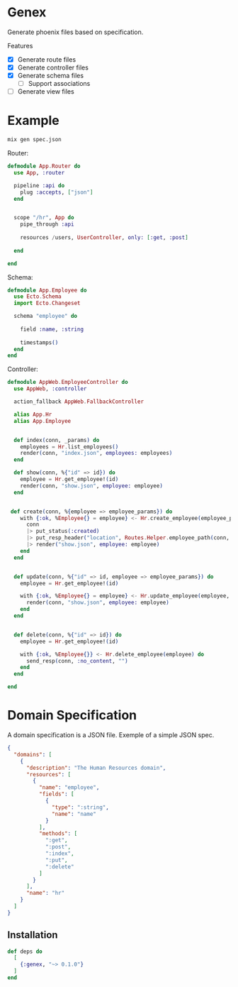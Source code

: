# Genex

Generate phoenix files based on specification.

Features

- [x] Generate route files
- [x] Generate controller files
- [x] Generate schema files
  - [ ] Support associations
- [ ] Generate view files

# Example

```sh
mix gen spec.json
```

Router:

```elixir
defmodule App.Router do
  use App, :router

  pipeline :api do
    plug :accepts, ["json"]
  end


  scope "/hr", App do
    pipe_through :api
  
    resources /users, UserController, only: [:get, :post]
  
  end

end
```

Schema: 

```elixir
defmodule App.Employee do
  use Ecto.Schema
  import Ecto.Changeset

  schema "employee" do
  
    field :name, :string
  
    timestamps()
  end
end
```

Controller:

```elixir
defmodule AppWeb.EmployeeController do
  use AppWeb, :controller

  action_fallback AppWeb.FallbackController

  alias App.Hr
  alias App.Employee


  def index(conn, _params) do
    employees = Hr.list_employees()
    render(conn, "index.json", employees: employees)
  end

  def show(conn, %{"id" => id}) do
    employee = Hr.get_employee!(id)
    render(conn, "show.json", employee: employee)
  end


 def create(conn, %{employee => employee_params}) do
    with {:ok, %Employee{} = employee} <- Hr.create_employee(employee_params) do
      conn
      |> put_status(:created)
      |> put_resp_header("location", Routes.Helper.employee_path(conn, :show, employee))
      |> render("show.json", employee: employee)
    end
  end


  def update(conn, %{"id" => id, employee => employee_params}) do
    employee = Hr.get_employee!(id)

    with {:ok, %Employee{} = employee} <- Hr.update_employee(employee, employee_params) do
      render(conn, "show.json", employee: employee)
    end
  end


  def delete(conn, %{"id" => id}) do
    employee = Hr.get_employee!(id)

    with {:ok, %Employee{}} <- Hr.delete_employee(employee) do
      send_resp(conn, :no_content, "")
    end
  end

end
```

# Domain Specification

A domain specification is a JSON file. Exemple of a simple JSON spec.

```json
{
  "domains": [
    {
      "description": "The Human Resources domain",
      "resources": [
        {
          "name": "employee",
          "fields": [
            {
              "type": ":string",
              "name": "name"
            }
          ],
          "methods": [
            ":get",
            ":post",
            ":index",
            ":put",
            ":delete"
          ]
        }
      ],
      "name": "hr"
    }
  ]
}
```


## Installation

```elixir
def deps do
  [
    {:genex, "~> 0.1.0"}
  ]
end
```


